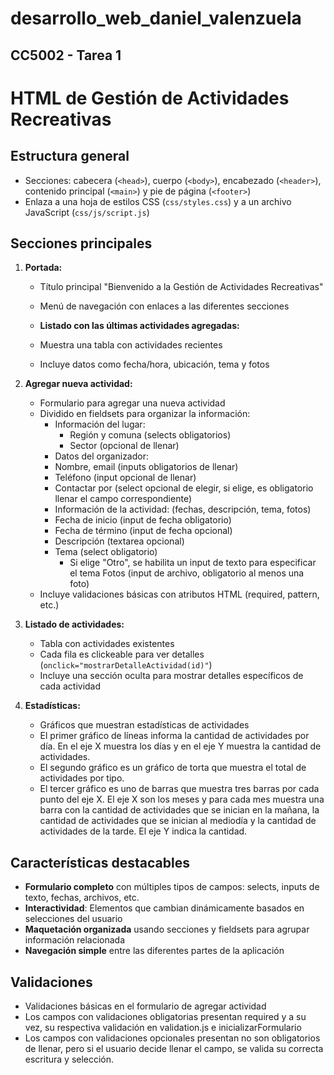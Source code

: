# desarrollo_web_daniel_valenzuela

## CC5002 - Tarea 1

# HTML de Gestión de Actividades Recreativas

## Estructura general

- Secciones: cabecera (`<head>`), cuerpo (`<body>`), encabezado (`<header>`), contenido principal (`<main>`) y pie de página (`<footer>`)
- Enlaza a una hoja de estilos CSS (`css/styles.css`) y a un archivo JavaScript (`css/js/script.js`)

## Secciones principales

1. **Portada:**
   - Título principal "Bienvenido a la Gestión de Actividades Recreativas"
   - Menú de navegación con enlaces a las diferentes secciones

   - **Listado con las últimas actividades agregadas:**
   - Muestra una tabla con actividades recientes
   - Incluye datos como fecha/hora, ubicación, tema y fotos

2. **Agregar nueva actividad:**
   - Formulario para agregar una nueva actividad
   - Dividido en fieldsets para organizar la información:
     - Información del lugar: 
       - Región y comuna (selects obligatorios)
       - Sector (opcional de llenar)
     - Datos del organizador:
     - Nombre, email (inputs obligatorios de llenar)
     - Teléfono (input opcional de llenar)
     - Contactar por (select opcional de elegir, si elige, es obligatorio llenar el campo 
       correspondiente)
     - Información de la actividad: (fechas, descripción, tema, fotos)
     - Fecha de inicio (input de fecha obligatorio)
     - Fecha de término (input de fecha opcional)
     - Descripción (textarea opcional)
     - Tema (select obligatorio)
       - Si elige "Otro", se habilita un input de texto para especificar el tema
     Fotos (input de archivo, obligatorio al menos una foto)
   - Incluye validaciones básicas con atributos HTML (required, pattern, etc.)

3. **Listado de actividades:**
   - Tabla con actividades existentes
   - Cada fila es clickeable para ver detalles (`onclick="mostrarDetalleActividad(id)"`)
   - Incluye una sección oculta para mostrar detalles específicos de cada actividad

4. **Estadísticas:**
   - Gráficos que muestran estadísticas de actividades 
   - El primer gráfico de líneas informa la cantidad de actividades por día. En el eje X muestra los días 
     y en el eje Y muestra la cantidad de actividades. 
   - El segundo gráfico es un gráfico de torta que muestra el total de actividades por tipo. 
   - El tercer gráfico es uno de barras que muestra tres barras por cada punto del eje X. 
     El eje X son los meses y para cada mes muestra una barra con la cantidad de actividades que se inician en la mañana, 
     la cantidad de actividades que se inician al mediodía y la cantidad de actividades de la tarde. El eje Y indica la cantidad.

## Características destacables

- **Formulario completo** con múltiples tipos de campos: selects, inputs de texto, fechas, archivos, etc.
- **Interactividad**: Elementos que cambian dinámicamente basados en selecciones del usuario
- **Maquetación organizada** usando secciones y fieldsets para agrupar información relacionada
- **Navegación simple** entre las diferentes partes de la aplicación

## Validaciones
- Validaciones básicas en el formulario de agregar actividad
- Los campos con validaciones obligatorias presentan required y a su vez, su respectiva validación en validation.js e inicializarFormulario
- Los campos con validaciones opcionales presentan no son obligatorios de llenar, pero si el usuario decide llenar el campo, se valida su correcta 
  escritura y selección.